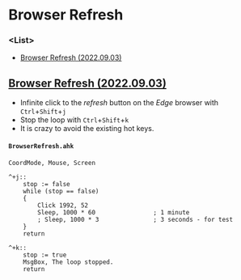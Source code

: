 # Browser Refresh


### \<List>

- [Browser Refresh (2022.09.03)](#browser-refresh-20220903)


## [Browser Refresh (2022.09.03)](#list)

- Infinite click to the *refresh* button on the *Edge* browser with `Ctrl`+`Shift`+`j`
- Stop the loop with `Ctrl`+`Shift`+`k`
- It is crazy to avoid the existing hot keys.

#### `BrowserRefresh.ahk`
```ahk
CoordMode, Mouse, Screen
```
```ahk
^+j::
    stop := false
    while (stop == false)
    {
        Click 1992, 52
        Sleep, 1000 * 60                ; 1 minute
        ; Sleep, 1000 * 3               ; 3 seconds - for test
    }
    return
```
```ahk
^+k::
    stop := true
    MsgBox, The loop stopped.
    return
```